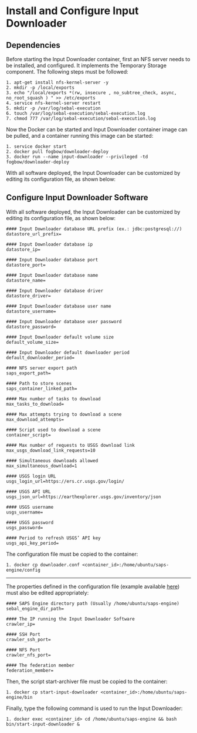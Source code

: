 # Install and Configure Input Downloader

## Dependencies
Before starting the Input Downloader container, first an NFS server needs to be installed, and configured. It implements the Temporary Storage component. The following steps must be followed:
	
  ```
  1. apt-get install nfs-kernel-server -y
  2. mkdir -p /local/exports
  3. echo "/local/exports *(rw, insecure , no_subtree_check, async, no_root_squash ) " >> /etc/exports
  4. service nfs-kernel-server restart
  5. mkdir -p /var/log/sebal-execution
  6. touch /var/log/sebal-execution/sebal-execution.log
  7. chmod 777 /var/log/sebal-execution/sebal-execution.log
  ```
  
Now the Docker can be started and Input Downloader container image can be pulled, and a container running this image can be started:

  ```
  1. service docker start
  2. docker pull fogbow/downloader-deploy
  3. docker run --name input-downloader --privileged -td fogbow/downloader-deploy
  ```

With all software deployed, the Input Downloader can be customized by editing its configuration file, as shown below:

## Configure Input Downloader Software
With all software deployed, the Input Downloader can be customized by editing its configuration file, as shown below: 

  ```
  #### Input Downloader database URL prefix (ex.: jdbc:postgresql://)
  datastore_url_prefix=

  #### Input Downloader database ip
  datastore_ip=

  #### Input Downloader database port
  datastore_port=

  #### Input Downloader database name
  datastore_name=

  #### Input Downloader database driver
  datastore_driver=

  #### Input Downloader database user name
  datastore_username=

  #### Input Downloader database user password
  datastore_password=

  #### Input Downloader default volume size
  default_volume_size=

  #### Input Downloader default downloader period
  default_downloader_period=

  #### NFS server export path
  saps_export_path=

  #### Path to store scenes
  saps_container_linked_path=

  #### Max number of tasks to download
  max_tasks_to_download=

  #### Max attempts trying to download a scene
  max_download_attempts=

  #### Script used to download a scene
  container_script=

  #### Max number of requests to USGS download link
  max_usgs_download_link_requests=10

  #### Simultaneous downloads allowed
  max_simultaneous_download=1

  #### USGS login URL
  usgs_login_url=https://ers.cr.usgs.gov/login/

  #### USGS API URL
  usgs_json_url=https://earthexplorer.usgs.gov/inventory/json

  #### USGS username
  usgs_username=

  #### USGS password
  usgs_password=

  #### Period to refresh USGS’ API key
  usgs_api_key_period=
  ```

The configuration file must be copied to the container:

  ```
  1. docker cp downloader.conf <container_id>:/home/ubuntu/saps-engine/config
  ```
  
-----

The properties defined in the configuration file (example available [here](../examples/downloader.conf.example)) must also be edited appropriately:

  ```
  #### SAPS Engine directory path (Usually /home/ubuntu/saps-engine)
  sebal_engine_dir_path=

  #### The IP running the Input Downloader Software
  crawler_ip=

  #### SSH Port
  crawler_ssh_port=

  #### NFS Port
  crawler_nfs_port=

  #### The federation member
  federation_member=
  ```

Then, the script start-archiver file must be copied to the container:

  ```
  1. docker cp start-input-downloader <container_id>:/home/ubuntu/saps-engine/bin
  ```

Finally, type the following command is used to run the Input Downloader:

  ```
  1. docker exec <container_id> cd /home/ubuntu/saps-engine && bash bin/start-input-downloader &
  ```
